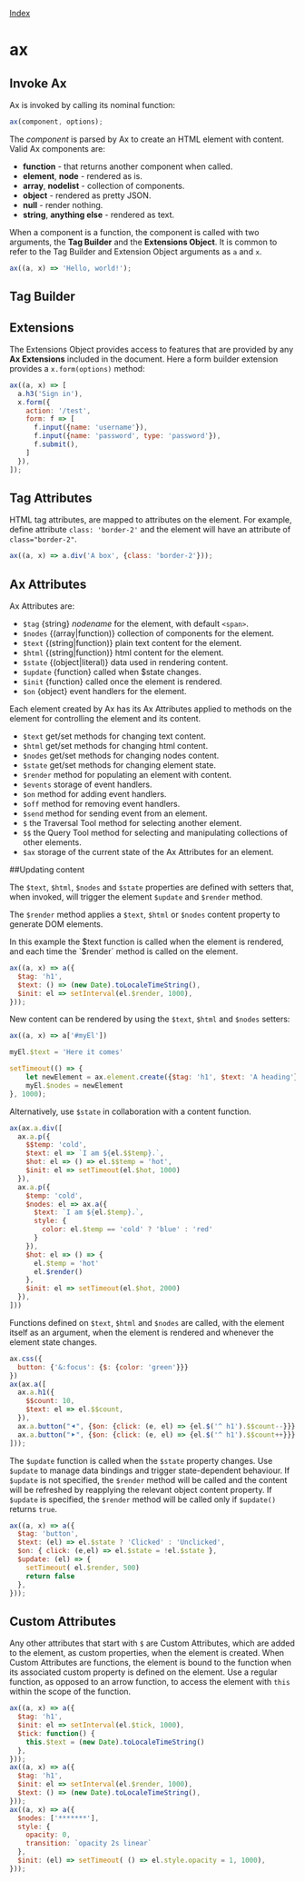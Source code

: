 <!--NAVIGATION-->
<a class="app-navigation" href="/docs/index.md">Index</a>

<!--MARKDOWN-->
ax
==

Invoke Ax
---------

Ax is invoked by calling its nominal function:
~~~javascript
ax(component, options);
~~~

The _component_ is parsed by Ax to create an HTML element with content. Valid Ax components are:
 * **function** - that returns another component when called.
 * **element**, **node** - rendered as is.
 * **array**, **nodelist** - collection of components.
 * **object** - rendered as pretty JSON.
 * **null** - render nothing.
 * **string**, **anything else** - rendered as text.

When a component is a function, the component is called with two arguments, the **Tag Builder** and the **Extensions Object**.  It is common to refer to the Tag Builder and Extension Object arguments as `a` and `x`.
<!--PLAYGROUND-->
~~~javascript
ax((a, x) => 'Hello, world!');
~~~
<!--MARKDOWN-->
Tag Builder
-----------



Extensions
----------

The Extensions Object provides access to features that are provided by any **Ax Extensions** included in the document. Here a form builder extension provides a `x.form(options)` method:
<!--PLAYGROUND-->
~~~javascript
ax((a, x) => [
  a.h3('Sign in'),
  x.form({
    action: '/test',
    form: f => [
      f.input({name: 'username'}),
      f.input({name: 'password', type: 'password'}),
      f.submit(),
    ]
  }),
]);
~~~
<!--MARKDOWN-->

Tag Attributes
--------------

HTML tag attributes, are mapped to attributes on the element. For example, define attribute `class: 'border-2'` and the element will have an attribute of `class="border-2"`.
<!--PLAYGROUND-->
~~~javascript
ax((a, x) => a.div('A box', {class: 'border-2'}));
~~~
<!--MARKDOWN-->

Ax Attributes
-------------

Ax Attributes are:
* `$tag` {string} _nodename_ for the element, with default `<span>`.
* `$nodes` {(array|function)} collection of components for the element.
* `$text` {(string|function)} plain text content for the element.
* `$html` {(string|function)} html content for the element.
* `$state` {(object|literal)} data used in rendering content.
* `$update` {function} called when $state changes.
* `$init` {function} called once the element is rendered.
* `$on` {object} event handlers for the element.

Each element created by Ax has its Ax Attributes applied to methods on the element for controlling the element and its content.
* `$text` get/set methods for changing text content.
* `$html` get/set methods for changing html content.
* `$nodes` get/set methods for changing nodes content.
* `$state`  get/set methods for changing element state.
* `$render` method for populating an element with content.
* `$events` storage of event handlers.
* `$on` method for adding event handlers.
* `$off` method for removing event handlers.
* `$send` method for sending event from an element.
* `$` the Traversal Tool method for selecting another element.
* `$$` the Query Tool method for selecting and manipulating collections of other elements.
* `$ax` storage of the current state of the Ax Attributes for an element.

##Updating content

The `$text`, `$html`, `$nodes` and `$state` properties are defined with setters that, when invoked, will trigger the element `$update` and `$render` method.


The `$render` method applies a `$text`, `$html` or `$nodes` content property to generate DOM elements.

In this example the $text function is called when the element is rendered, and each time the `$render` method is called on the element.
<!--PLAYGROUND-->
~~~javascript
ax((a, x) => a({
  $tag: 'h1',
  $text: () => (new Date).toLocaleTimeString(),
  $init: el => setInterval(el.$render, 1000),
}));
~~~
<!--MARKDOWN-->


New content can be rendered by using the `$text`, `$html` and `$nodes` setters:
<!--PLAYGROUND-->
~~~javascript
ax((a, x) => a['#myEl'])

myEl.$text = 'Here it comes'

setTimeout(() => {
	let newElement = ax.element.create({$tag: 'h1', $text: 'A heading'});
	myEl.$nodes = newElement
}, 1000);
~~~
<!--MARKDOWN-->

Alternatively, use `$state` in collaboration with a content function.
<!--PLAYGROUND-->
~~~javascript
ax(ax.a.div([
  ax.a.p({
    $$temp: 'cold',
    $text: el => `I am ${el.$$temp}.`,
    $hot: el => () => el.$$temp = 'hot',
    $init: el => setTimeout(el.$hot, 1000)
  }),
  ax.a.p({
    $temp: 'cold',
    $nodes: el => ax.a({
      $text: `I am ${el.$temp}.`,
      style: {
        color: el.$temp == 'cold' ? 'blue' : 'red'
      }
    }),
    $hot: el => () => {
      el.$temp = 'hot'
      el.$render()
    },
    $init: el => setTimeout(el.$hot, 2000)
  }),
]))
~~~
<!--MARKDOWN-->


Functions defined on `$text`, `$html` and `$nodes` are called, with the element itself as an argument, when the element is rendered and whenever the element state changes.
<!--PLAYGROUND-->
~~~javascript
ax.css({
  button: {'&:focus': {$: {color: 'green'}}}
})
ax(ax.a([
  ax.a.h1({
    $$count: 10,
    $text: el => el.$$count,
  }),
  ax.a.button("⯇", {$on: {click: (e, el) => {el.$('^ h1').$$count--}}}),
  ax.a.button("⯈", {$on: {click: (e, el) => {el.$('^ h1').$$count++}}}),
]));
~~~
<!--MARKDOWN-->

The `$update` function is called when the `$state` property changes. Use `$update` to manage data bindings and trigger state-dependent behaviour. If `$update` is not specified, the `$render` method will be called and the content will be refreshed by reapplying the relevant object content property. If `$update` is specified, the `$render` method will be called only if `$update()` returns `true`.
<!--PLAYGROUND-->
~~~javascript
ax((a, x) => a({
  $tag: 'button',
  $text: (el) => el.$state ? 'Clicked' : 'Unclicked',
  $on: { click: (e,el) => el.$state = !el.$state },
  $update: (el) => {
    setTimeout( el.$render, 500)
    return false
  },
}));
~~~
<!--MARKDOWN-->

Custom Attributes
-----------------

Any other attributes that start with `$` are Custom Attributes, which are added to the element, as custom properties, when the element is created. When Custom Attributes are functions, the element is bound to the function when its associated custom property is defined on the element. Use a regular function, as opposed to an arrow function, to access the element with `this` within the scope of the function.
<!--PLAYGROUND-->
~~~javascript
ax((a, x) => a({
  $tag: 'h1',
  $init: el => setInterval(el.$tick, 1000),
  $tick: function() {
    this.$text = (new Date).toLocaleTimeString()
  },
}));
ax((a, x) => a({
  $tag: 'h1',
  $init: el => setInterval(el.$render, 1000),
  $text: () => (new Date).toLocaleTimeString(),
}));
ax((a, x) => a({
  $nodes: ['*******'],
  style: {
    opacity: 0,
    transition: `opacity 2s linear`
  },
  $init: (el) => setTimeout( () => el.style.opacity = 1, 1000),
}));
~~~
<!--MARKDOWN-->
